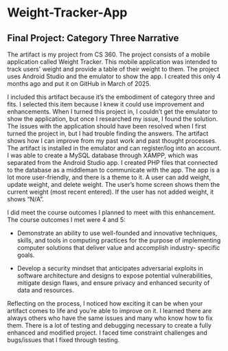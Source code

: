 # Weight-Tracker-App
## Final Project: Category Three Narrative
The artifact is my project from CS 360. The project consists of a mobile application called Weight Tracker. This mobile application was intended to track users' weight and provide a table of their weight to them. 
The project uses Android Studio and the emulator to show the app. I created this only 4 months ago and put it on GitHub in March of 2025.

I included this artifact because it’s the embodiment of category three and fits. I selected this item because I knew it could use improvement and enhancements. When I turned this project in, I couldn’t get the 
emulator to show the application, but once I researched my issue, I found the solution. The issues with the application should have been resolved when I first turned the project in, but I had trouble finding the 
answers. The artifact shows how I can improve from my past work and past thought processes. The artifact is installed in the emulator and can register/log into an account. I was able to create a MySQL database 
through XAMPP, which was separated from the Android Studio app. I created PHP files that connected to the database as a middleman to communicate with the app. The app is a lot more user-friendly, and there is a 
theme to it. A user can add weight, update weight, and delete weight. The user’s home screen shows them the current weight (most recent entered). If the user has not added weight, it shows “N/A”.

I did meet the course outcomes I planned to meet with this enhancement. The course outcomes I met were 4 and 5:
- Demonstrate an ability to use well-founded and innovative techniques, skills, and tools in computing practices for the purpose of implementing computer solutions that deliver value and accomplish industry-
specific goals.

- Develop a security mindset that anticipates adversarial exploits in software architecture and designs to expose potential vulnerabilities, mitigate design flaws, and ensure privacy and enhanced security of data 
and resources.  

Reflecting on the process, I noticed how exciting it can be when your artifact comes to life and you’re able to improve on it. I learned there are always others who have the same issues and many who know how to 
fix them. There is a lot of testing and debugging necessary to create a fully enhanced and modified project. I faced time constraint challenges and bugs/issues that I fixed through testing.


